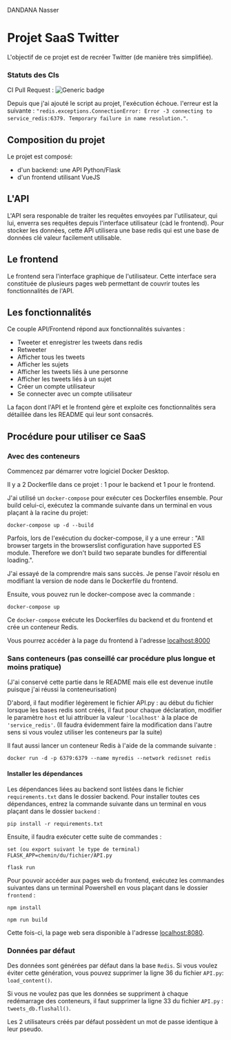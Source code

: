 DANDANA Nasser

# Projet SaaS Twitter

L'objectif de ce projet est de recréer Twitter (de manière très simplifiée).

### Statuts des CIs

CI Pull Request : 
![Generic badge](https://github.com/HakimCodage/4A_ILC_Dandana/actions/workflows/Pull_Request.yml/badge.svg)

Depuis que j'ai ajouté le script au projet, l'exécution échoue. l'erreur est la suivante : `"redis.exceptions.ConnectionError: Error -3 connecting to service_redis:6379. Temporary failure in name resolution."`.

## Composition du projet

Le projet est composé: 
* d'un backend: une API Python/Flask 
* d'un frontend utilisant VueJS

## L'API

L'API sera responable de traiter les requêtes envoyées par l'utilisateur, qui lui, enverra ses requêtes depuis l'interface utilisateur (càd le frontend). Pour stocker les données, cette API utilisera une base redis qui est une base de données clé valeur facilement utilisable.

## Le frontend

Le frontend sera l'interface graphique de l'utilisateur. Cette interface sera constituée de plusieurs pages web permettant de couvrir toutes les fonctionnalités de l'API.

## Les fonctionnalités

Ce couple API/Frontend répond aux fonctionnalités suivantes :

* Tweeter et enregistrer les tweets dans redis
* Retweeter
* Afficher tous les tweets
* Afficher les sujets
* Afficher les tweets liés à une personne
* Afficher les tweets liés à un sujet
* Créer un compte utilisateur
* Se connecter avec un compte utilisateur

La façon dont l'API et le frontend gère et exploite ces fonctionnalités sera détaillée dans les README qui leur sont consacrés.

## Procédure pour utiliser ce SaaS

### Avec des conteneurs

Commencez par démarrer votre logiciel Docker Desktop.

Il y a 2 Dockerfile dans ce projet : 1 pour le backend et 1 pour le frontend.

J'ai utilisé un `docker-compose` pour exécuter ces Dockerfiles ensemble. Pour build celui-ci, exécutez la commande suivante dans un terminal en vous plaçant à la racine du projet:

```
docker-compose up -d --build
```

Parfois, lors de l'exécution du docker-compose, il y a une erreur : "All browser targets in the browserslist configuration have supported ES module. Therefore we don't build two separate bundles for differential loading.".

J'ai essayé de la comprendre mais sans succès. Je pense l'avoir résolu en modifiant la version de node dans le Dockerfile du frontend.

Ensuite, vous pouvez run le docker-compose avec la commande :

`docker-compose up`

Ce `docker-compose` exécute les Dockerfiles du backend et du frontend et crée un conteneur Redis.

Vous pourrez accéder à la page du frontend à l'adresse [localhost:8000](http://127.0.0.1:8000/)

### Sans conteneurs (pas conseillé car procédure plus longue et moins pratique)

(J'ai conservé cette partie dans le README mais elle est devenue inutile puisque j'ai réussi la conteneurisation)

D'abord, il faut modifier légèrement le fichier API.py : au début du fichier lorsque les bases redis sont créés, il faut pour chaque déclaration, modifier le paramètre `host` et lui attribuer la valeur `'localhost'` à la place de `'service_redis'`. (Il faudra évidemment faire la modification dans l'autre sens si vous voulez utiliser les conteneurs par la suite)

Il faut aussi lancer un conteneur Redis à l'aide de la commande suivante :

```
docker run -d -p 6379:6379 --name myredis --network redisnet redis
```

#### Installer les dépendances

Les dépendances liées au backend sont listées dans le fichier `requirements.txt` dans le dossier backend. Pour installer toutes ces dépendances, entrez la commande suivante dans un terminal en vous plaçant dans le dossier `backend` :

```
pip install -r requirements.txt
```

Ensuite, il faudra exécuter cette suite de commandes :

```
set (ou export suivant le type de terminal) FLASK_APP=chemin/du/fichier/API.py
```

```
flask run
```

Pour pouvoir accéder aux pages web du frontend, exécutez les commandes suivantes dans un terminal Powershell en vous plaçant dans le dossier `frontend` :

```
npm install
```

```
npm run build
```

Cette fois-ci, la page web sera disponible à l'adresse [localhost:8080](http://localhost:8080/).

### Données par défaut

Des données sont générées par défaut dans la base `Redis`. Si vous voulez éviter cette génération, vous pouvez supprimer la ligne 36 du fichier `API.py`: `load_content()`.

Si vous ne voulez pas que les données se suppriment à chaque redémarrage des conteneurs, il faut supprimer la ligne 33 du fichier `API.py` : `tweets_db.flushall()`.

Les 2 utilisateurs créés par défaut possèdent un mot de passe identique à leur pseudo. 









